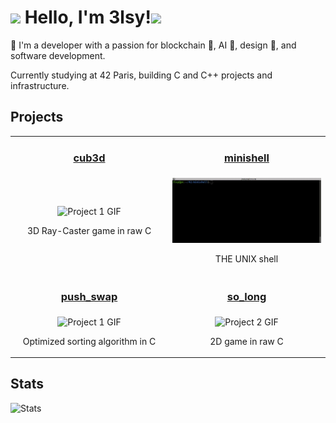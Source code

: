 <h1> <img src="https://i.gifer.com/origin/cd/cd44334923c5a5d94e7cf4ab8f5f2f7f_w200.gif" width="70" /> Hello, I'm 3lsy!<img src="https://i.gifer.com/origin/cd/cd44334923c5a5d94e7cf4ab8f5f2f7f_w200.gif" width="70" /></h1>

👋 I'm a developer with a passion for blockchain 🔗, AI 🤖, design 🎨, and software development. 

Currently studying at 42 Paris, building C and C++ projects and infrastructure.

## Projects

<table align="center">
  <tr align="center">
    <td>
      <h3><a href="https://github.com/3lsy/cub3d">cub3d</a></h3>
    </td>
    <td>
      <h3><a href="https://github.com/3lsy/minishell">minishell</a></h3>
    </td>
  </tr>
  <tr align="center">
    <td width="50%">
      <img src="https://github.com/3lsy/cub3d/blob/master/docs/cub3D.gif" alt="Project 1 GIF" width="100%"/>
      <p align=center>3D Ray-Caster game in raw C</p>
    </td>
    <td>
      <img src="https://github.com/3lsy/minishell/blob/master/docs/minishell.gif" alt="Project 2 GIF" width="100%" />
      <p>THE UNIX shell</p>
    </td>
  </tr>
    <tr align="center">
    <td>
      <h3><a href="https://github.com/3lsy/push_swap">push_swap</a></h3>
    </td>
    <td>
      <h3><a href="https://github.com/3lsy/so_long/">so_long</a></h3>
    </td>
  </tr>
  <tr align="center">
    <td width="50%">
      <img src="https://github.com/3lsy/push_swap/blob/master/docs/push_swap.gif" alt="Project 1 GIF" width="100%"/>
      <p align=center>Optimized sorting algorithm in C</p>
    </td>
    <td>
      <img src="https://github.com/3lsy/3lsy/assets/107457733/13fee4e9-578e-460b-8509-04c25aca9df5" alt="Project 2 GIF" width="100%" />
      <p>2D game in raw C</p>
    </td>
  </tr>
</table>

## Stats

![Stats](https://github-readme-stats.vercel.app/api/top-langs/?username=3lsy&layout=compact&theme=vision-friendly-dark)
